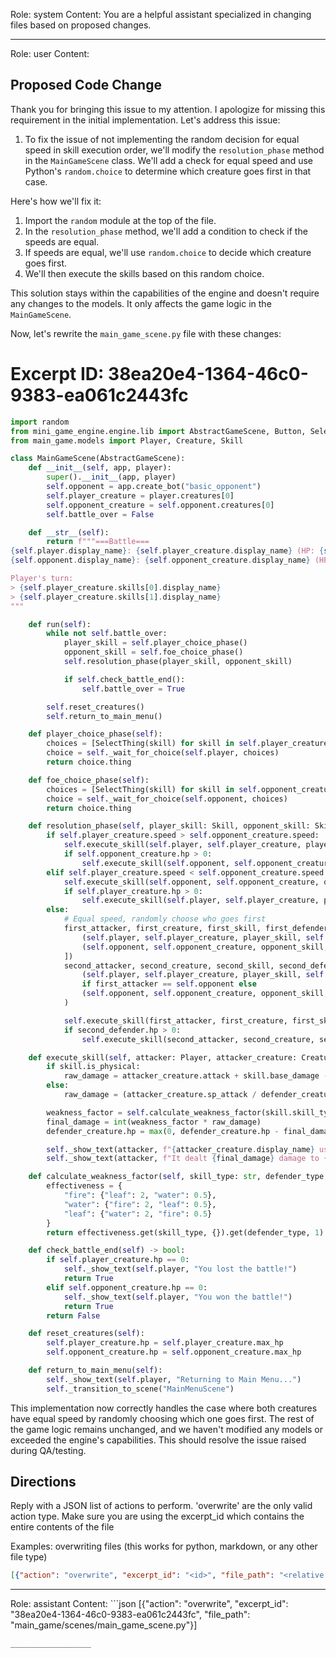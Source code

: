 Role: system
Content: You are a helpful assistant specialized in changing files based on proposed changes.
__________________
Role: user
Content: 
## Proposed Code Change
Thank you for bringing this issue to my attention. I apologize for missing this requirement in the initial implementation. Let's address this issue:

1. To fix the issue of not implementing the random decision for equal speed in skill execution order, we'll modify the `resolution_phase` method in the `MainGameScene` class. We'll add a check for equal speed and use Python's `random.choice` to determine which creature goes first in that case.

Here's how we'll fix it:

1. Import the `random` module at the top of the file.
2. In the `resolution_phase` method, we'll add a condition to check if the speeds are equal.
3. If speeds are equal, we'll use `random.choice` to decide which creature goes first.
4. We'll then execute the skills based on this random choice.

This solution stays within the capabilities of the engine and doesn't require any changes to the models. It only affects the game logic in the `MainGameScene`.

Now, let's rewrite the `main_game_scene.py` file with these changes:

# Excerpt ID: 38ea20e4-1364-46c0-9383-ea061c2443fc
```python main_game/scenes/main_game_scene.py
import random
from mini_game_engine.engine.lib import AbstractGameScene, Button, SelectThing
from main_game.models import Player, Creature, Skill

class MainGameScene(AbstractGameScene):
    def __init__(self, app, player):
        super().__init__(app, player)
        self.opponent = app.create_bot("basic_opponent")
        self.player_creature = player.creatures[0]
        self.opponent_creature = self.opponent.creatures[0]
        self.battle_over = False

    def __str__(self):
        return f"""===Battle===
{self.player.display_name}: {self.player_creature.display_name} (HP: {self.player_creature.hp}/{self.player_creature.max_hp})
{self.opponent.display_name}: {self.opponent_creature.display_name} (HP: {self.opponent_creature.hp}/{self.opponent_creature.max_hp})

Player's turn:
> {self.player_creature.skills[0].display_name}
> {self.player_creature.skills[1].display_name}
"""

    def run(self):
        while not self.battle_over:
            player_skill = self.player_choice_phase()
            opponent_skill = self.foe_choice_phase()
            self.resolution_phase(player_skill, opponent_skill)

            if self.check_battle_end():
                self.battle_over = True

        self.reset_creatures()
        self.return_to_main_menu()

    def player_choice_phase(self):
        choices = [SelectThing(skill) for skill in self.player_creature.skills]
        choice = self._wait_for_choice(self.player, choices)
        return choice.thing

    def foe_choice_phase(self):
        choices = [SelectThing(skill) for skill in self.opponent_creature.skills]
        choice = self._wait_for_choice(self.opponent, choices)
        return choice.thing

    def resolution_phase(self, player_skill: Skill, opponent_skill: Skill):
        if self.player_creature.speed > self.opponent_creature.speed:
            self.execute_skill(self.player, self.player_creature, player_skill, self.opponent_creature)
            if self.opponent_creature.hp > 0:
                self.execute_skill(self.opponent, self.opponent_creature, opponent_skill, self.player_creature)
        elif self.player_creature.speed < self.opponent_creature.speed:
            self.execute_skill(self.opponent, self.opponent_creature, opponent_skill, self.player_creature)
            if self.player_creature.hp > 0:
                self.execute_skill(self.player, self.player_creature, player_skill, self.opponent_creature)
        else:
            # Equal speed, randomly choose who goes first
            first_attacker, first_creature, first_skill, first_defender = random.choice([
                (self.player, self.player_creature, player_skill, self.opponent_creature),
                (self.opponent, self.opponent_creature, opponent_skill, self.player_creature)
            ])
            second_attacker, second_creature, second_skill, second_defender = (
                (self.player, self.player_creature, player_skill, self.opponent_creature)
                if first_attacker == self.opponent else
                (self.opponent, self.opponent_creature, opponent_skill, self.player_creature)
            )

            self.execute_skill(first_attacker, first_creature, first_skill, first_defender)
            if second_defender.hp > 0:
                self.execute_skill(second_attacker, second_creature, second_skill, second_defender)

    def execute_skill(self, attacker: Player, attacker_creature: Creature, skill: Skill, defender_creature: Creature):
        if skill.is_physical:
            raw_damage = attacker_creature.attack + skill.base_damage - defender_creature.defense
        else:
            raw_damage = (attacker_creature.sp_attack / defender_creature.sp_defense) * skill.base_damage

        weakness_factor = self.calculate_weakness_factor(skill.skill_type, defender_creature.creature_type)
        final_damage = int(weakness_factor * raw_damage)
        defender_creature.hp = max(0, defender_creature.hp - final_damage)

        self._show_text(attacker, f"{attacker_creature.display_name} used {skill.display_name}!")
        self._show_text(attacker, f"It dealt {final_damage} damage to {defender_creature.display_name}!")

    def calculate_weakness_factor(self, skill_type: str, defender_type: str) -> float:
        effectiveness = {
            "fire": {"leaf": 2, "water": 0.5},
            "water": {"fire": 2, "leaf": 0.5},
            "leaf": {"water": 2, "fire": 0.5}
        }
        return effectiveness.get(skill_type, {}).get(defender_type, 1)

    def check_battle_end(self) -> bool:
        if self.player_creature.hp == 0:
            self._show_text(self.player, "You lost the battle!")
            return True
        elif self.opponent_creature.hp == 0:
            self._show_text(self.player, "You won the battle!")
            return True
        return False

    def reset_creatures(self):
        self.player_creature.hp = self.player_creature.max_hp
        self.opponent_creature.hp = self.opponent_creature.max_hp

    def return_to_main_menu(self):
        self._show_text(self.player, "Returning to Main Menu...")
        self._transition_to_scene("MainMenuScene")
```

This implementation now correctly handles the case where both creatures have equal speed by randomly choosing which one goes first. The rest of the game logic remains unchanged, and we haven't modified any models or exceeded the engine's capabilities. This should resolve the issue raised during QA/testing.

## Directions
Reply with a JSON list of actions to perform. 'overwrite' are the only valid action type. 
Make sure you are using the excerpt_id which contains the entire contents of the file

Examples:
overwriting files (this works for python, markdown, or any other file type)
```json output_example1
[{"action": "overwrite", "excerpt_id": "<id>", "file_path": "<relative file path>"}]
```

__________________
Role: assistant
Content: ```json
[{"action": "overwrite", "excerpt_id": "38ea20e4-1364-46c0-9383-ea061c2443fc", "file_path": "main_game/scenes/main_game_scene.py"}]
```
__________________
